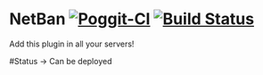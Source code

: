 # NetBan [![Poggit-CI](https://poggit.pmmp.io/ci.shield/InspectorGadget/NetBan/NetBan)](https://poggit.pmmp.io/ci/InspectorGadget/NetBan/NetBan) [![Build Status](https://travis-ci.org/InspectorGadget/NetBan.svg)](https://travis-ci.org/InspectorGadget/NetBan)
Add this plugin in all your servers!

#Status
-> Can be deployed